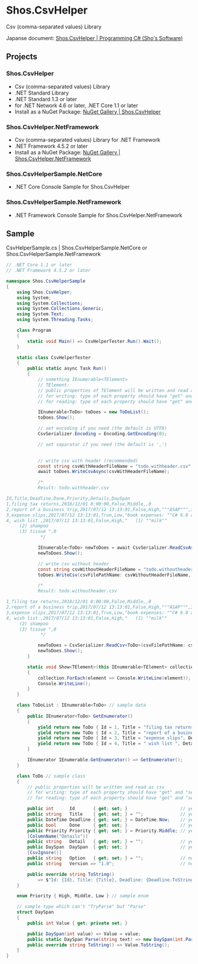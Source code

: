 # Shos.CsvHelper
Csv (comma-separated values) Library

Japanse document: [Shos.CsvHelper | Programming C# (Sho's Software)](http://blog.shos.info/archives/2017/07/shocsvhelper.html "Shos.CsvHelper | Programming C# (Sho's Software)")

## Projects

### Shos.CsvHelper
* Csv (comma-separated values) Library
* .NET Standard Library
* .NET Standard 1.3 or later
* for .NET Network 4.6 or later, .NET Core 1.1 or later
* Install as a NuGet Package: [NuGet Gallery | Shos.CsvHelper](https://www.nuget.org/packages/Shos.CsvHelper "NuGet Gallery | Shos.CsvHelper")

### Shos.CsvHelper.NetFramework
* Csv (comma-separated values) Library for .NET Framework
* .NET Framework 4.5.2 or later
* Install as a NuGet Package: [NuGet Gallery | Shos.CsvHelper.NetFramework](https://www.nuget.org/packages/Shos.CsvHelper.NetFramework "NuGet Gallery | Shos.CsvHelper.NetFramework")

### Shos.CsvHelperSample.NetCore
* .NET Core Console Sample for Shos.CsvHelper

### Shos.CsvHelperSample.NetFramework
* .NET Framework Console Sample for Shos.CsvHelper.NetFramework

## Sample

CsvHelperSample.cs | Shos.CsvHelperSample.NetCore or Shos.CsvHelperSample.NetFramework

```C#
// .NET Core 1.1 or later
// .NET Framework 4.5.2 or later

namespace Shos.CsvHelperSample
{
    using Shos.CsvHelper;
    using System;
    using System.Collections;
    using System.Collections.Generic;
    using System.Text;
    using System.Threading.Tasks;

    class Program
    {
        static void Main() => CsvHelperTester.Run().Wait();
    }

    static class CsvHelperTester
    {
        public static async Task Run()
        {
            // something IEnumerable<TElement>
            // TElement:
            // public properties of TElement will be written and read as csv
            // for writing: type of each property should have "get" and "set"
            // for reading: type of each property should have "get" and "set" and should be string or enum or type which has a default constructor and can "TryParse" or "Parse"

            IEnumerable<ToDo> toDoes = new ToDoList();
            toDoes.Show();

            // set encoding if you need (the default is UTF8)
            CsvSerializer.Encoding = Encoding.GetEncoding(0);

            // set separator if you need (the default is ',')
    

            // write csv with header (recommended)
            const string csvWithHeaderFileName = "todo.withheader.csv";
            await toDoes.WriteCsvAsync(csvWithHeaderFileName);

            /*
            Result: todo.withheader.csv

Id,Title,Deadline,Done,Priority,Details,DaySpan
1,filing tax returns,2018/12/01 0:00:00,False,Middle,,0
2,report of a business trip,2017/07/12 13:13:01,False,High,"""ASAP""",3
3,expense slips,2017/07/12 13:13:01,True,Low,"book expenses: ""C# 6.0 and the .NET 4.6 Framework"",""The C# Programming""",0
4, wish list ,2017/07/12 13:13:01,False,High," 	 (1) ""milk""
 	 (2) shampoo
 	 (3) tissue ",0
             */

            IEnumerable<ToDo> newToDoes = await CsvSerializer.ReadCsvAsync<ToDo>(csvFilePathName: csvWithHeaderFileName);
            newToDoes.Show();

            // write csv without header
            const string csvWithoutHeaderFileName = "todo.withoutheader.csv";
            toDoes.WriteCsv(csvFilePathName: csvWithoutHeaderFileName, hasHeader: false);

            /*
            Result: todo.withoutheader.csv

1,filing tax returns,2018/12/01 0:00:00,False,Middle,,0
2,report of a business trip,2017/07/12 13:13:01,False,High,"""ASAP""",3
3,expense slips,2017/07/12 13:13:01,True,Low,"book expenses: ""C# 6.0 and the .NET 4.6 Framework"",""The C# Programming""",0
4, wish list ,2017/07/12 13:13:01,False,High," 	 (1) ""milk""
 	 (2) shampoo
 	 (3) tissue ",0
             */

            newToDoes = CsvSerializer.ReadCsv<ToDo>(csvFilePathName: csvWithoutHeaderFileName, hasHeader: false);
            newToDoes.Show();
        }

        static void Show<TElement>(this IEnumerable<TElement> collection)
        {
            collection.ForEach(element => Console.WriteLine(element));
            Console.WriteLine();
        }
    }

    class ToDoList : IEnumerable<ToDo> // sample data
    {
        public IEnumerator<ToDo> GetEnumerator()
        {
            yield return new ToDo { Id = 1, Title = "filing tax returns", Deadline = new DateTime(2018, 12, 1) };
            yield return new ToDo { Id = 2, Title = "report of a business trip", Detail = "\"ASAP\"", DaySpan = new DaySpan(3), Priority = Priority.High };
            yield return new ToDo { Id = 3, Title = "expense slips", Detail = "book expenses: \"C# 6.0 and the .NET 4.6 Framework\",\"The C# Programming\"", Priority = Priority.Low, Done = true };
            yield return new ToDo { Id = 4, Title = " wish list ", Detail = " \t (1) \"milk\"\n \t (2) shampoo\n \t (3) tissue ", Priority = Priority.High };
        }

        IEnumerator IEnumerable.GetEnumerator() => GetEnumerator();
    }

    class ToDo // sample class
    {
        // public properties will be written and read as csv
        // for writing: type of each property should have "get" and "set"
        // for reading: type of each property should have "get" and "set" and should be string or enum or type which has a default constructor and can "TryParse" or "Parse"

        public int      Id       { get; set; }                    // yes (this property will be written and read as csv)
        public string   Title    { get; set; } = "";              // yes
        public DateTime Deadline { get; set; } = DateTime.Now;    // yes
        public bool     Done     { get; set; }                    // yes
        public Priority Priority { get; set; } = Priority.Middle; // yes
        [ColumnName("Details")]
        public string   Detail   { get; set; } = "";              // yes: change column name with [ColumnName("Details")]
        public DaySpan  DaySpan  { get; set; }                    // yes: type which can't "TryParse" but "Parse"
        [CsvIgnore()]
        public string   Option   { get; set; } = "";              // no : ignore this property with [CsvIgnore()]
        public string   Version => "1.0";                         // no : read only or write only property will be ignored

        public override string ToString()
            => $"Id: {Id}, Title: {Title}, Deadline: {Deadline.ToString()}, Done: {Done}, Priority: {Priority}, Detail: {Detail}, DaySpan: {DaySpan}";
    }

    enum Priority { High, Middle, Low } // sample enum

    // sample type which can't "TryParse" but "Parse"
    struct DaySpan
    {
        public int Value { get; private set; }

        public DaySpan(int value) => Value = value;
        public static DaySpan Parse(string text) => new DaySpan(int.Parse(text));
        public override string ToString() => Value.ToString();
    }
}
```


